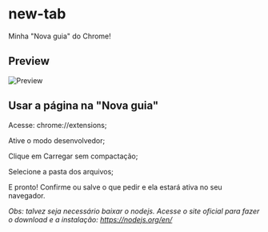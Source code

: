 # new-tab
Minha "Nova guia" do Chrome!

## Preview

![Preview](https://i.imgur.com/XVzVAnf.png)

## Usar a página na "Nova guia"

Acesse: chrome://extensions;

Ative o modo desenvolvedor;

Clique em Carregar sem compactação;

Selecione a pasta dos arquivos;

E pronto! Confirme ou salve o que pedir e ela estará ativa no seu navegador.

*Obs: talvez seja necessário baixar o nodejs. Acesse o site oficial para fazer o download e a instalação: https://nodejs.org/en/*
